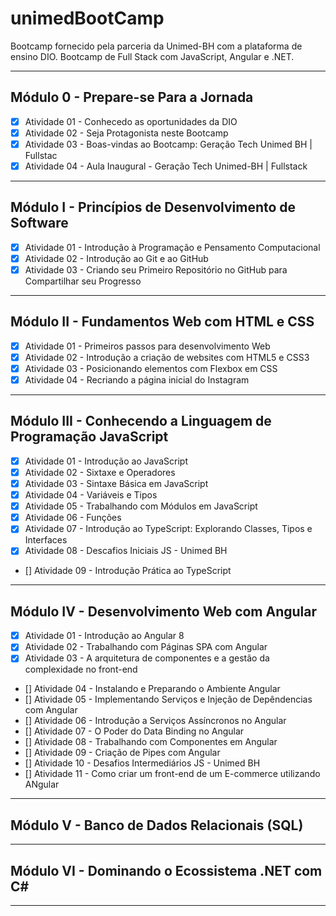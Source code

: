 # unimedBootCamp
 Bootcamp fornecido pela parceria da Unimed-BH com a plataforma de ensino DIO. Bootcamp de Full Stack com JavaScript, Angular e .NET.

---

## Módulo 0 - Prepare-se Para a Jornada

- [x] Atividade 01 - Conhecedo as oportunidades da DIO
- [x] Atividade 02 - Seja Protagonista neste Bootcamp
- [x] Atividade 03 - Boas-vindas ao Bootcamp: Geração Tech Unimed BH | Fullstac
- [x] Atividade 04 - Aula Inaugural - Geração Tech Unimed-BH | Fullstack

---

## Módulo I - Princípios de Desenvolvimento de Software

- [x] Atividade 01 - Introdução à Programação e Pensamento Computacional
- [x] Atividade 02 - Introdução ao Git e ao GitHub
- [x] Atividade 03 - Criando seu Primeiro Repositório no GitHub para Compartilhar seu Progresso

---

## Módulo II - Fundamentos Web com HTML e CSS

- [x] Atividade 01 - Primeiros passos para desenvolvimento Web
- [x] Atividade 02 - Introdução a criação de websites com HTML5 e CSS3
- [x] Atividade 03 - Posicionando elementos com Flexbox em CSS
- [x] Atividade 04 - Recriando a página inicial do Instagram

---

## Módulo III - Conhecendo a Linguagem de Programação JavaScript

- [x] Atividade 01 - Introdução ao JavaScript
- [x] Atividade 02 - Sixtaxe e Operadores
- [x] Atividade 03 - Sintaxe Básica em JavaScript
- [x] Atividade 04 - Variáveis e Tipos
- [x] Atividade 05 - Trabalhando com Módulos em JavaScript
- [x] Atividade 06 - Funções
- [x] Atividade 07 - Introdução ao TypeScript: Explorando Classes, Tipos e Interfaces
- [x] Atividade 08 - Descafios Iniciais JS - Unimed BH
- [] Atividade 09 - Introdução Prática ao TypeScript

---

## Módulo IV - Desenvolvimento Web com Angular

- [x] Atividade 01 - Introdução ao Angular 8
- [x] Atividade 02 - Trabalhando com Páginas SPA com Angular
- [x] Atividade 03 - A arquitetura de componentes e a gestão da complexidade no front-end
- [] Atividade 04 - Instalando e Preparando o Ambiente Angular
- [] Atividade 05 - Implementando Serviços e Injeção de Depêndencias com Angular
- [] Atividade 06 - Introdução a Serviços Assíncronos no Angular
- [] Atividade 07 - O Poder do Data Binding no Angular
- [] Atividade 08 - Trabalhando com Componentes em Angular
- [] Atividade 09 - Criação de Pipes com Angular
- [] Atividade 10 - Desafios Intermediários JS - Unimed BH
- [] Atividade 11 - Como criar um front-end de um E-commerce utilizando ANgular

---

## Módulo V - Banco de Dados Relacionais (SQL)


---

## Módulo VI - Dominando o Ecossistema .NET com C#


---









